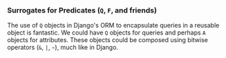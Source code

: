 ### Surrogates for Predicates (`Q`, `F`, and friends)

The use of `Q` objects in Django's ORM to encapsulate queries in a reusable object is fantastic. We could have `Q` objects for queries and perhaps `A` objects for attributes. These objects could be composed using bitwise operators (`&`, `|`, `~`), much like in Django.


